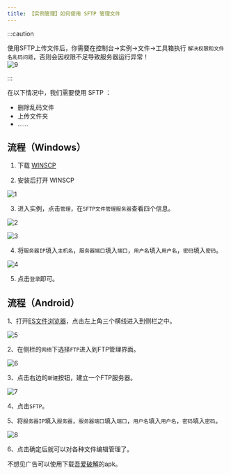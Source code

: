 ```yaml
---
title: 【实例管理】如何使用 SFTP 管理文件
---
```


:::caution

使用SFTP上传文件后，你需要在控制台->实例->文件->工具箱执行 `解决权限和文件名乱码问题`，否则会因权限不足导致服务器运行异常！    
![9](/img/pages/SFTP-9.png)


:::

在以下情况中，我们需要使用 SFTP ：  

- 删除乱码文件
- 上传文件夹
- ……

## 流程（Windows）

1. 下载 [WINSCP](https://winscp.net/download/WinSCP-6.1.1-Setup.exe)

2. 安装后打开 WINSCP 

![1](/img/pages/SFTP-1.png)

3. 进入实例，点击`管理`，在`SFTP文件管理服务器`查看四个信息。

![2](/img/pages/SFTP-2.png)  

![3](/img/pages/SFTP-3.png)

4. 将`服务器IP`填入`主机名`，`服务器端口`填入`端口`，`用户名`填入`用户名`，`密码`填入`密码`。

![4](/img/pages/SFTP-4.png)  

5. 点击`登录`即可。

## 流程（Android）

1、打开[ES文件浏览器](https://www.coolapk.com/apk/com.estrongs.android.pop)，点击左上角三个横线进入到侧栏之中。

![5](/img/pages/SFTP-5.png)  

2、在侧栏的`网络`下选择`FTP`进入到FTP管理界面。

![6](/img/pages/SFTP-6.png)    

3、点击右边的`新建`按钮，建立一个FTP服务器。

![7](/img/pages/SFTP-7.png)    

4、点击`SFTP`。  

5、将`服务器IP`填入`服务器`，`服务器端口`填入`端口`，`用户名`填入`用户名`，`密码`填入`密码`。

![8](/img/pages/SFTP-8.png)    

6、点击确定后就可以对各种文件编辑管理了。


不想见广告可以使用下载[吾爱破解](https://www.52pojie.cn/thread-1338822-1-1.html)的apk。
